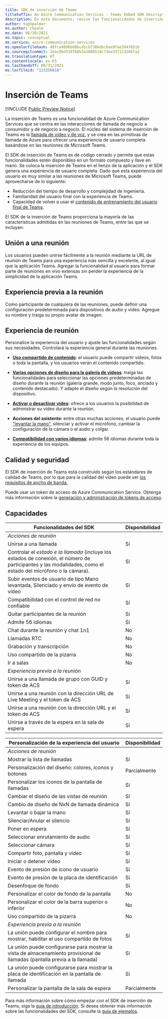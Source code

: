 ```yaml
---
title: SDK de inserción de Teams
titleSuffix: An Azure Communication Services - Teams Embed SDK description
description: En este documento, revise las funcionalidades de inserción de Teams y cómo va a funcionar en las aplicaciones.
author: tophpalmer
ms.author: chpalm
ms.date: 06/30/2021
ms.topic: conceptual
ms.service: azure-communication-services
ms.openlocfilehash: 49fca98d6bd8bc45cb7306dbc6ae9fae5047651b
ms.sourcegitcommit: 2eac9bd319fb8b3a1080518c73ee337123286fa2
ms.translationtype: HT
ms.contentlocale: es-ES
ms.lasthandoff: 08/31/2021
ms.locfileid: "123256818"
---
```

# <a name="teams-embed"></a>Inserción de Teams

[!INCLUDE [Public Preview Notice](../../includes/private-preview-include.md)]

La inserción de Teams es una funcionalidad de Azure Communication Services que se centra en las interacciones de llamada de negocio a consumidor y de negocio a negocio. El núcleo del sistema de inserción de Teams es la [llamada de vídeo y de voz](../voice-video-calling/calling-sdk-features.md), y se crea en las primitivas de llamada de Azure para ofrecer una experiencia de usuario completa basándose en las reuniones de Microsoft Teams.

El SDK de inserción de Teams es de código cerrado y permite que estas funcionalidades estén disponibles en un formato compuesto y llave en mano. Se coloca la inserción de Teams en el lienzo de la aplicación y el SDK genera una experiencia de usuario completa. Dado que esta experiencia del usuario es muy similar a las reuniones de Microsoft Teams, puede aprovecharse de lo siguiente:

- Reducción del tiempo de desarrollo y complejidad de ingeniería.
- Familiaridad del usuario final con la experiencia de Teams.
- Capacidad de volver a usar el [contenido de entrenamiento del usuario final de Teams](https://support.microsoft.com/office/meetings-in-teams-e0b0ae21-53ee-4462-a50d-ca9b9e217b67).

El SDK de la inserción de Teams proporciona la mayoría de las características admitidas en las reuniones de Teams, entre las que se incluyen:

## <a name="joining-a-meeting"></a>Unión a una reunión

Los usuarios pueden unirse fácilmente a la reunión mediante la URL de reunión de Teams para una experiencia más sencilla y excelente, al igual que la aplicación Teams. Agregar la funcionalidad al usuario para formar parte de reuniones en vivo extensas sin perder la experiencia de la simplicidad de la aplicación Teams.

## <a name="pre-meeting-experience"></a>Experiencia previa a la reunión

Como participante de cualquiera de las reuniones, puede definir una configuración predeterminada para dispositivos de audio y vídeo. Agregue su nombre y traiga su propio avatar de imagen.

## <a name="meeting-experience"></a>Experiencia de reunión

Personalice la experiencia del usuario y ajuste las funcionalidades según sus necesidades. Controlará la experiencia general durante las reuniones.

- [**Uso compartido de contenido**](https://support.microsoft.com/office/share-content-in-a-meeting-in-teams-fcc2bf59-aecd-4481-8f99-ce55dd836ce8): el usuario puede compartir vídeos, fotos o toda la pantalla, y los usuarios verán el contenido compartido.

- [**Varias opciones de diseño para la galería de vídeos**](https://support.microsoft.com/office/using-video-in-microsoft-teams-3647fc29-7b92-4c26-8c2d-8a596904cdae): traiga las funcionalidades para seleccionar las opciones predeterminadas de diseño durante la reunión (galería grande, modo junto, foco, anclado y contenido destacado). Y adapte el diseño según la resolución del dispositivo.

- [**Activar o desactivar vídeo**](https://support.microsoft.com/office/using-video-in-microsoft-teams-3647fc29-7b92-4c26-8c2d-8a596904cdae#bkmk_turnvideoonoff): ofrece a los usuarios la posibilidad de administrar su vídeo durante la reunión.

- **Acciones del asistente**: entre otras muchas acciones, el usuario puede ["levantar la mano"](https://support.microsoft.com/en-us/office/raise-your-hand-in-a-teams-meeting-bb2dd8e1-e6bd-43a6-85cf-30822667b372), silenciar y activar el micrófono, cambiar la configuración de la cámara o el audio y colgar.

- [**Compatibilidad con varios idiomas**](https://support.microsoft.com/topic/languages-supported-in-microsoft-teams-for-education-293792c3-352e-4b24-9fc2-4c28b5de2db8): admite 56 idiomas durante toda la experiencia de los equipos.

## <a name="quality-and-security"></a>Calidad y seguridad

El SDK de inserción de Teams está construido según los estándares de calidad de Teams, por lo que para la calidad del vídeo puede ver [los requisitos de ancho de banda.](/microsoftteams/prepare-network#bandwidth-requirements)

Puede usar un token de acceso de Azure Communication Service. Obtenga más información sobre la [generación y administración de tokens de acceso](../../quickstarts/access-tokens.md).

## <a name="capabilities"></a>Capacidades

| Funcionalidades del SDK                                                        | Disponibilidad |
|---------------------------------------------------------------------|--------------|
| *Acciones de reunión*                                                   |              |
| Unirse a una llamada                                                         | Sí          |
| Controlar el *estado e la llamada* (incluye los estados de conexión, el número de participantes y las modalidades, como el estado del micrófono o la cámara).                                           | Sí          |
| Subir eventos de usuario de tipo Mano levantada, Silenciado y envío de evento de vídeo                                                                 | Sí          |
| Compatibilidad con el control de red no confiable                                      | Sí          |
| Quitar participantes de la reunión                                    | Sí          |
| Admite 56 idiomas                                               | Sí          |
| Chat durante la reunión y chat 1n1                                    | No           |
| Llamadas RTC                                                        | No           |
| Grabación y transcripción                                            | No           |
| Uso compartido de la pizarra                                                  | No           |
| Ir a salas                                                 | No           |
| *Experiencia previa a la reunión*                                        |              |
| Unirse a una llamada de grupo con GUID y token de ACS                             | Sí          |
| Unirse a una reunión con la dirección URL de Live Meeting y el token de ACS                    | Sí          |
| Unirse a una reunión con la dirección URL y el token de ACS                         | Sí          |
| Unirse a través de la espera en la sala de espera                                           | Sí          |

| Personalización de la experiencia del usuario                                       | Disponibilidad |
|---------------------------------------------------------------------|--------------|
| *Acciones de reunión*                                                   |              |
| Mostrar la lista de llamadas                                             | Sí          |
| Personalización del diseño: colores, iconos y botones                        | Parcialmente    |
| Personalizar los iconos de la pantalla de llamadas                                     | Sí          |
| Cambiar el diseño de las vistas de reunión                                         | Sí          |
| Cambio de diseño de NxN de llamada dinámica                                    | Sí          |
| Levantar o bajar la mano                                                     | Sí          |
| Silenciar/Anular el silencio                                                        | Sí          |
| Poner en espera                                                         | Sí          |
| Seleccionar enrutamiento de audio                                                | Sí          |
| Seleccionar cámara                                                       | Sí          |
| Compartir foto, pantalla y vídeo                                       | Sí          |
| Iniciar o detener vídeo                                                    | Sí          |
| Evento de presión de icono de usuario                                               | Sí          |
| Evento de presión de la placa de identificación                                              | Sí          |
| Desenfoque de fondo                                                     | Sí          |
| Personalizar el color de fondo de la pantalla                               | No           |
| Personalizar el color de la barra superior o inferior                                  | No           |
| Uso compartido de la pizarra                                                  | No           |
| *Experiencia previa a la reunión*                                            |              |
| La unión puede configurar el nombre para mostrar, habilitar el uso compartido de fotos            | Sí          |
| La unión puede configurarse para mostrar la vista de almacenamiento provisional de llamadas (pantalla previa a la llamada)   | Sí          |
| La unión puede configurarse para mostrar la placa de identificación en la pantalla de llamada             | Sí          |
| Personalizar la pantalla de la sala de espera                                          | Parcialmente    |

Para más información sobre cómo empezar con el SDK de inserción de Teams, siga la [guía de introducción](../../quickstarts/meeting/getting-started-with-teams-embed.md). Si desea obtener más información sobre las funcionalidades del SDK, consulte la [guía de ejemplos](../../quickstarts/meeting/samples-for-teams-embed.md).